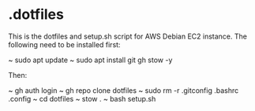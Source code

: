 # .dotfiles

This is the dotfiles and setup.sh script for AWS Debian EC2 instance. The following need to be installed first:

~ sudo apt update
~ sudo apt install git gh stow -y

Then:

~ gh auth login
~ gh repo clone dotfiles
~ sudo rm -r .gitconfig .bashrc .config
~ cd dotfiles
~ stow .
~ bash setup.sh
